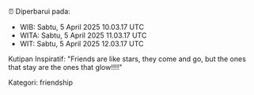 ⏰ Diperbarui pada:
- WIB: Sabtu, 5 April 2025 10.03.17 UTC
- WITA: Sabtu, 5 April 2025 11.03.17 UTC
- WIT: Sabtu, 5 April 2025 12.03.17 UTC

Kutipan Inspiratif:
"Friends are like stars, they come and go, but the ones that stay are the ones that glow!!!!"


Kategori: friendship

